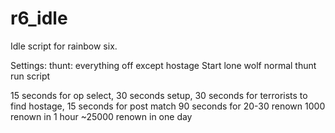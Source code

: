 # r6_idle

Idle script for rainbow six.

Settings: thunt: everything off except hostage
Start lone wolf normal thunt
run script

15 seconds for op select, 30 seconds setup, 30 seconds for terrorists to find hostage, 15 seconds for post match
90 seconds for 20-30 renown
1000 renown in 1 hour
~25000 renown in one day

